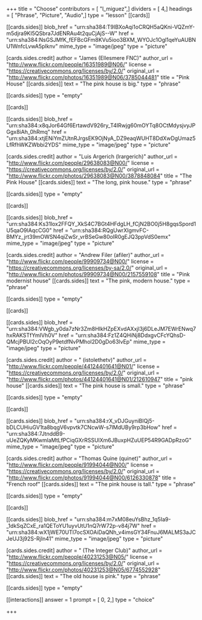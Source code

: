 +++
title = "Choose"
contributors = [ "l_miguez",]
dividers = [ 4,]
headings = [ "Phrase", "Picture", "Audio",]
type = "lesson"
[[cards]]

[[cards.sides]]
blob_href = "urn:sha384:T9IBXoAqi1oCRQH5aQKni-VQZmY-m5djra9KI5QSbra7JdENRAu4t2quCjAjS--W"
href = "urn:sha384:NsGSJMfK_fEFBcGFm8KVu5ioo3BXM_WYOJc1Ogl1qeYuAUBNU1WnfcLvwA5pIknv"
mime_type = "image/jpeg"
type = "picture"

[cards.sides.credit]
author = "James (Ellesmere FNC)"
author_url = "http://www.flickr.com/people/16351989@N06/"
license = "https://creativecommons.org/licenses/by/2.0/"
original_url = "http://www.flickr.com/photos/16351989@N06/3785044481"
title = "Pink House"
[[cards.sides]]
text = "The pink house is big."
type = "phrase"

[[cards.sides]]
type = "empty"

[[cards]]

[[cards.sides]]
blob_href = "urn:sha384:x8qJor64Gf6ErtawdV926ry_T4IRwjg60mOYTq8OCtMdysjvyJPGgx8iAh_0hRmq"
href = "urn:sha384:xtjENiYmZUtnRJrgsEK9OjNyA_DZ9eaqWUHT8DdXwDgUmaz5LfRfhWKZWbbi2YDS"
mime_type = "image/jpeg"
type = "picture"

[cards.sides.credit]
author = "Luis Argerich (lrargerich)"
author_url = "http://www.flickr.com/people/29638083@N00/"
license = "https://creativecommons.org/licenses/by/2.0/"
original_url = "http://www.flickr.com/photos/29638083@N00/3878848084"
title = "The Pink House"
[[cards.sides]]
text = "The long, pink house."
type = "phrase"

[[cards.sides]]
type = "empty"

[[cards]]

[[cards.sides]]
blob_href = "urn:sha384:Ks31lox2FFQY_XkS4C7BGt4HFdgLH_fCjN2BO0j5H8gqsSpord1U5qaO9lAqcCG0"
href = "urn:sha384:RQgUwrXIgmvFC-BMYz_jrt39mOWSN4qiZwSr_vrBSeGw80oIR0gEJQ3ppVdS0emx"
mime_type = "image/jpeg"
type = "picture"

[cards.sides.credit]
author = "Andrew Filer (afiler)"
author_url = "http://www.flickr.com/people/99909734@N00/"
license = "https://creativecommons.org/licenses/by-sa/2.0/"
original_url = "http://www.flickr.com/photos/99909734@N00/2157559108"
title = "Pink modernist house"
[[cards.sides]]
text = "The pink, modern house."
type = "phrase"

[[cards.sides]]
type = "empty"

[[cards]]

[[cards.sides]]
blob_href = "urn:sha384:VWgb_y0da7zNr3Zm8HIkHZpEXvdAXxjl3j6DLeJM7EWrENwq7hxRAKSTfYmIVh0V"
href = "urn:sha384:Fz1Z4QHiNj8DdxgvCFcYQhsD-QMcjPBUI2cOqOyP9etdfNvPMhol2D0gDo63lvEp"
mime_type = "image/jpeg"
type = "picture"

[cards.sides.credit]
author = " (istolethetv)"
author_url = "http://www.flickr.com/people/44124401641@N01/"
license = "https://creativecommons.org/licenses/by/2.0/"
original_url = "http://www.flickr.com/photos/44124401641@N01/212610947"
title = "pink house"
[[cards.sides]]
text = "The pink house is small."
type = "phrase"

[[cards.sides]]
type = "empty"

[[cards]]

[[cards.sides]]
blob_href = "urn:sha384:rX_vDJGuyniBlQj5-bDLCUHiuGV1ta8bqgV6vpvtk7CNcwW-s7lMdUBy9rp3bHow"
href = "urn:sha384:7JtnddB9-uUeZQKyMKwmlaMtLfPCiqGXrRSSUlXm6JBuxpHZuUEP54R9GADpRzoG"
mime_type = "image/jpeg"
type = "picture"

[cards.sides.credit]
author = "Thomas Quine (quinet)"
author_url = "http://www.flickr.com/people/91994044@N00/"
license = "https://creativecommons.org/licenses/by/2.0/"
original_url = "http://www.flickr.com/photos/91994044@N00/6126330878"
title = "French roof"
[[cards.sides]]
text = "The pink house is tall."
type = "phrase"

[[cards.sides]]
type = "empty"

[[cards]]

[[cards.sides]]
blob_href = "urn:sha384:m7xM08euYsBhz_1q5Ia9-_1dkSqZCxE_ra1QEToYU1uyvUtU1nQ7rW72p-v84j7W"
href = "urn:sha384:wX1jWE70UTI7ocSXOAiDaQNh_v4imsGY34FnuJ6MALMS3aJCJeUJ3j92S-RjIn41"
mime_type = "image/jpeg"
type = "picture"

[cards.sides.credit]
author = " (The Integer Club)"
author_url = "http://www.flickr.com/people/40231253@N05/"
license = "https://creativecommons.org/licenses/by/2.0/"
original_url = "http://www.flickr.com/photos/40231253@N05/6774552928"
[[cards.sides]]
text = "The old house is pink."
type = "phrase"

[[cards.sides]]
type = "empty"

[[interactions]]
answer = 1
prompt = [ 0, 2,]
type = "choice"

+++
